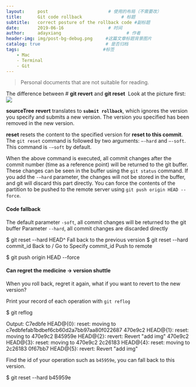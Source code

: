 ```yaml
---
layout:     post                       # 使用的布局（不需要改）
title:      Git code rollback               # 标题 
subtitle:   correct posture of the rollback code #副标题
date:       2019-06-16                 # 时间
author:     adayxiang                         # 作者
header-img: img/post-bg-debug.png     #这篇文章标题背景图片
catalog: true                         # 是否归档
tags:                                #标签
    - Mac
    - Terminal
    - Git
---
```


> Personal documents that are not suitable for reading.

The difference between # **git revert** and **git reset**
 Look at the picture first:
 
![](https://ww3.sinaimg.cn/large/006tNbRwgy1fcr9tu6vdjj30t30ez0y8.jpg)

**sourceTree** **revert** translates to **`submit rollback`**, which ignores the version you specify and submits a new version. The version you specified has been removed in the new version.

**reset** resets the content to the specified version for **reset to this commit**. The `git reset` command is followed by two arguments: `–-hard` and `–-soft`. This command is `-–soft` by default.

When the above command is executed, all commit changes after the commit number (time as a reference point) will be returned to the git buffer. These changes can be seen in the buffer using the `git status` command. If you add the `-–hard` parameter, the changes will not be stored in the buffer, and git will discard this part directly. You can force the contents of the partition to be pushed to the remote server using `git push origin HEAD --force`.


#### Code fallback

The default parameter `-soft`, all commit changes will be returned to the git buffer
Parameter `--hard`, all commit changes are discarded directly

$ git reset --hard HEAD^ Fall back to the previous version
$ git reset --hard commit_id Back to / Go to Specify commit_id
Push to remote

$ git push origin HEAD --force


#### Can regret the medicine -> version shuttle

When you roll back, regret it again, what if you want to revert to the new version?

Print your record of each operation with `git reflog`

$ git reflog

Output:
C7edbfe HEAD@{0}: reset: moving to c7edbfefab1bdbef6cb60d2a7bb97aa80f022687
470e9c2 HEAD@{1}: reset: moving to 470e9c2
B45959e HEAD@{2}: revert: Revert "add img"
470e9c2 HEAD@{3}: reset: moving to 470e9c2
2c26183 HEAD@{4}: reset: moving to 2c26183
0f67bb7 HEAD@{5}: revert: Revert "add img"

Find the id of your operation such as `b45959e`, you can fall back to this version.

$ git reset --hard b45959e
